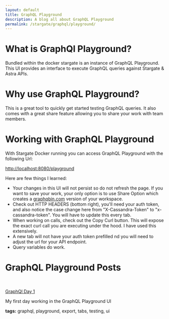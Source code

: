 ```yaml
---
layout: default
title: GraphQL Playground
description: A blog all about GraphQL Playground
permalink: /stargate/graphql/playground/
---
```


# What is GraphQl Playground?

Bundled within the docker stargate is an instance of GraphQL Playground.  This UI provides an interface to execute GraphQL queries against Stargate & Astra APIs.

# Why use GraphQL Playground?

This is a great tool to quickly get started testing GraphQL queries.  It also comes with a great share feature allowing you to share your work with team members.

# Working with GraphQL Playground

With Stargate Docker running you can access GraphQL Playground with the following Url:

[http://localhost:8080/playground](http://localhost:8080/playground)

Here are few things I learned:
*	Your changes in this UI will not persist so do not refresh the page.  If you want to save your work, your only option is to use Share Option which creates a [graphqbin.com](graphqbin.com) version of your workspace.
*	Check out HTTP HEADERS (bottom right), you'll need your auth token, and also notice the case change here from "X-Cassandra-Token" to "x-cassandra-token".  You will have to update this every tab.
*	When working on calls, check out the Copy Curl button.  This will expose the exact curl call you are executing under the hood.  I have used this extensively.
*	A new tab will not have your auth token prefilled nd you will need to adjust the url for your API endpoint.
*   Query variables do work.


# GraphQL Playground Posts
<p>&nbsp;</p>
<div class="mui-container">
  <div class="home mui-row">
      <div class="mui-col-md-2">
        <article class="mui-panel">
          <div class="bg-holder bg-deep-purple" style="background:url(/assets/images/database.jpg) no-repeat center center">
            <span class="post-list-title">
              <a class="post-link" href="/stargate/graphql/playground/day/1/">GraphQl Day 1</a>
            </span>
            <div class="img-overlay"></div>
            <a href="/stargate/graphql/playground/day/1/" class="overlay"></a>
          </div>
          <div class="post-data">
            <p class="post-excerpt">My first day working in the GraphQL Playground UI</p>
            <p><b>tags:</b> graphql, playground, export, tabs, testing, ui</p>
          </div>
        </article>
      </div>
  </div>